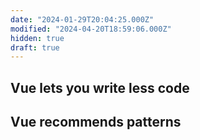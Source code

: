 ```yaml
---
date: "2024-01-29T20:04:25.000Z"
modified: "2024-04-20T18:59:06.000Z"
hidden: true
draft: true
---
```

## Vue lets you write less code

## Vue recommends patterns